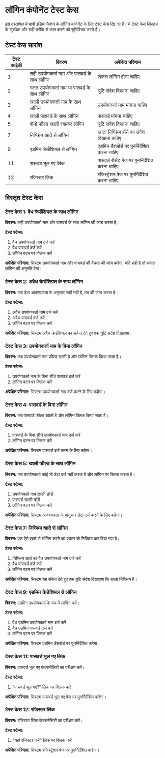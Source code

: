# लॉगिन कंपोनेंट टेस्ट केस

इस दस्तावेज़ में भावी इंडिया फैशन के लॉगिन कंपोनेंट के लिए टेस्ट केस दिए गए हैं। ये टेस्ट केस सिस्टम के सुरक्षित और सही तरीके से काम करने को सुनिश्चित करते हैं।

## टेस्ट केस सारांश

| टेस्ट आईडी | विवरण | अपेक्षित परिणाम |
|------------|--------|----------------|
| 1 | सही उपयोगकर्ता नाम और पासवर्ड के साथ लॉगिन | सफल लॉगिन होना चाहिए |
| 2 | गलत उपयोगकर्ता नाम या पासवर्ड के साथ लॉगिन | त्रुटि संदेश दिखाना चाहिए |
| 3 | खाली उपयोगकर्ता नाम के साथ लॉगिन | उपयोगकर्ता नाम मांगना चाहिए |
| 4 | खाली पासवर्ड के साथ लॉगिन | पासवर्ड मांगना चाहिए |
| 5 | दोनों फील्ड खाली रखकर लॉगिन | त्रुटि संदेश दिखाना चाहिए |
| 7 | निष्क्रिय खाते से लॉगिन | खाता निष्क्रिय होने का संदेश दिखाना चाहिए |
| 9 | एडमिन क्रेडेंशियल से लॉगिन | एडमिन डैशबोर्ड पर पुनर्निर्देशित करना चाहिए |
| 11 | पासवर्ड भूल गए लिंक | पासवर्ड रीसेट पेज पर पुनर्निर्देशित करना चाहिए |
| 12 | रजिस्टर लिंक | रजिस्ट्रेशन पेज पर पुनर्निर्देशित करना चाहिए |

## विस्तृत टेस्ट केस

### टेस्ट केस 1: वैध क्रेडेंशियल के साथ लॉगिन

**विवरण:** सही उपयोगकर्ता नाम और पासवर्ड के साथ लॉगिन की जांच करता है।

**टेस्ट स्टेप्स:**
1. वैध उपयोगकर्ता नाम दर्ज करें
2. वैध पासवर्ड दर्ज करें
3. लॉगिन बटन पर क्लिक करें

**अपेक्षित परिणाम:** सिस्टम उपयोगकर्ता नाम और पासवर्ड की वैधता की जांच करेगा, यदि सही है तो सफल लॉगिन की अनुमति देगा।

### टेस्ट केस 2: अवैध क्रेडेंशियल के साथ लॉगिन

**विवरण:** जब डेटा आवश्यकता के अनुसार सही नहीं है, तब की जांच करता है।

**टेस्ट स्टेप्स:**
1. अवैध उपयोगकर्ता नाम दर्ज करें
2. अवैध पासवर्ड दर्ज करें
3. लॉगिन बटन पर क्लिक करें

**अपेक्षित परिणाम:** सिस्टम अवैध क्रेडेंशियल का संकेत देते हुए एक त्रुटि संदेश दिखाएगा।

### टेस्ट केस 3: उपयोगकर्ता नाम के बिना लॉगिन

**विवरण:** जब उपयोगकर्ता नाम फील्ड खाली है और लॉगिन क्लिक किया जाता है।

**टेस्ट स्टेप्स:**
1. उपयोगकर्ता नाम के बिना सीधे पासवर्ड दर्ज करें
2. लॉगिन बटन पर क्लिक करें

**अपेक्षित परिणाम:** सिस्टम उपयोगकर्ता नाम दर्ज करने के लिए कहेगा।

### टेस्ट केस 4: पासवर्ड के बिना लॉगिन

**विवरण:** जब पासवर्ड फील्ड खाली है और लॉगिन क्लिक किया जाता है।

**टेस्ट स्टेप्स:**
1. पासवर्ड के बिना सीधे उपयोगकर्ता नाम दर्ज करें
2. लॉगिन बटन पर क्लिक करें

**अपेक्षित परिणाम:** सिस्टम पासवर्ड दर्ज करने के लिए कहेगा।

### टेस्ट केस 5: खाली फील्ड के साथ लॉगिन

**विवरण:** जब उपयोगकर्ता कोई भी डेटा दर्ज नहीं करता है और लॉगिन पर क्लिक करता है।

**टेस्ट स्टेप्स:**
1. उपयोगकर्ता नाम खाली छोड़ें
2. पासवर्ड खाली छोड़ें
3. लॉगिन बटन पर क्लिक करें

**अपेक्षित परिणाम:** सिस्टम आवश्यकता के अनुसार डेटा दर्ज करने के लिए कहेगा।

### टेस्ट केस 7: निष्क्रिय खाते से लॉगिन

**विवरण:** एक ऐसे खाते से लॉगिन करने का प्रयास जो निष्क्रिय कर दिया गया है।

**टेस्ट स्टेप्स:**
1. निष्क्रिय खाते का वैध उपयोगकर्ता नाम दर्ज करें
2. वैध पासवर्ड दर्ज करें
3. लॉगिन बटन पर क्लिक करें

**अपेक्षित परिणाम:** सिस्टम यह संकेत देते हुए एक त्रुटि संदेश दिखाएगा कि खाता निष्क्रिय है।

### टेस्ट केस 9: एडमिन क्रेडेंशियल से लॉगिन

**विवरण:** एडमिन उपयोगकर्ता के रूप में लॉगिन करें।

**टेस्ट स्टेप्स:**
1. वैध एडमिन उपयोगकर्ता नाम दर्ज करें
2. वैध एडमिन पासवर्ड दर्ज करें
3. लॉगिन बटन पर क्लिक करें

**अपेक्षित परिणाम:** सिस्टम एडमिन डैशबोर्ड पर पुनर्निर्देशित करेगा।

### टेस्ट केस 11: पासवर्ड भूल गए लिंक

**विवरण:** पासवर्ड भूल गए फंक्शनैलिटी का परीक्षण करें।

**टेस्ट स्टेप्स:**
1. "पासवर्ड भूल गए?" लिंक पर क्लिक करें

**अपेक्षित परिणाम:** सिस्टम पासवर्ड भूल गए पेज पर पुनर्निर्देशित करेगा।

### टेस्ट केस 12: रजिस्टर लिंक

**विवरण:** रजिस्टर लिंक फंक्शनैलिटी का परीक्षण करें।

**टेस्ट स्टेप्स:**
1. "यहां रजिस्टर करें" लिंक पर क्लिक करें

**अपेक्षित परिणाम:** सिस्टम रजिस्ट्रेशन पेज पर पुनर्निर्देशित करेगा।